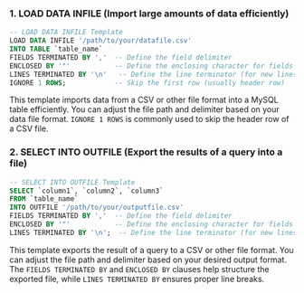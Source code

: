### 1. **LOAD DATA INFILE** (Import large amounts of data efficiently)

```sql
-- LOAD DATA INFILE Template
LOAD DATA INFILE '/path/to/your/datafile.csv'
INTO TABLE `table_name`
FIELDS TERMINATED BY ','  -- Define the field delimiter
ENCLOSED BY '"'           -- Define the enclosing character for fields
LINES TERMINATED BY '\n'   -- Define the line terminator (for new lines)
IGNORE 1 ROWS;            -- Skip the first row (usually header row)
```

This template imports data from a CSV or other file format into a MySQL table efficiently. You can adjust the file path and delimiter based on your data file format. `IGNORE 1 ROWS` is commonly used to skip the header row of a CSV file.

### 2. **SELECT INTO OUTFILE** (Export the results of a query into a file)

```sql
-- SELECT INTO OUTFILE Template
SELECT `column1`, `column2`, `column3`
FROM `table_name`
INTO OUTFILE '/path/to/your/outputfile.csv'
FIELDS TERMINATED BY ','  -- Define the field delimiter
ENCLOSED BY '"'           -- Define the enclosing character for fields
LINES TERMINATED BY '\n';  -- Define the line terminator (for new lines)
```

This template exports the result of a query to a CSV or other file format. You can adjust the file path and delimiter based on your desired output format. The `FIELDS TERMINATED BY` and `ENCLOSED BY` clauses help structure the exported file, while `LINES TERMINATED BY` ensures proper line breaks.
